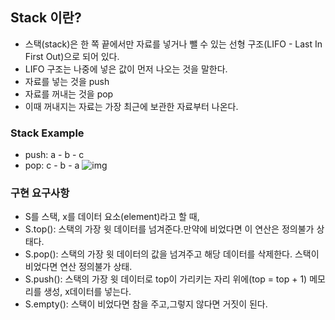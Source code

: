 ## Stack 이란?
- 스택(stack)은 한 쪽 끝에서만 자료를 넣거나 뺄 수 있는 선형 구조(LIFO - Last In First Out)으로 되어 있다. 
- LIFO 구조는 나중에 넣은 값이 먼저 나오는 것을 말한다.
- 자료를 넣는 것을 push
- 자료를 꺼내는 것을 pop
- 이때 꺼내지는 자료는 가장 최근에 보관한 자료부터 나온다. 

### Stack Example
- push: a - b - c
- pop: c - b - a
![img](https://upload.wikimedia.org/wikipedia/commons/thumb/2/29/Data_stack.svg/391px-Data_stack.svg.png)

### 구현 요구사항
- S를 스택, x를 데이터 요소(element)라고 할 때,
- S.top(): 스택의 가장 윗 데이터를 넘겨준다.만약에 비었다면 이 연산은 정의불가 상태다.
- S.pop(): 스택의 가장 윗 데이터의 값을 넘겨주고 해당 데이터를 삭제한다. 스택이 비었다면 연산 정의불가 상태.
- S.push(): 스택의 가장 윗 데이터로 top이 가리키는 자리 위에(top = top + 1) 메모리를 생성, x데이터를 넣는다.
- S.empty(): 스택이 비었다면 참을 주고,그렇지 않다면 거짓이 된다.